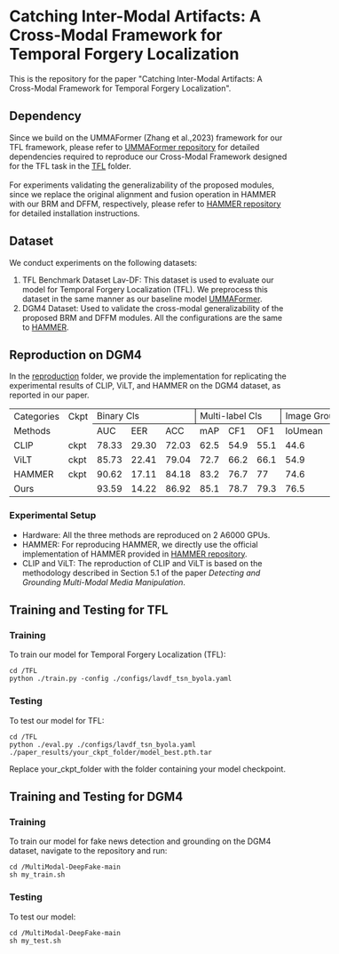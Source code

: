 # Catching Inter-Modal Artifacts: A Cross-Modal Framework for Temporal Forgery Localization
This is the repository for the paper "Catching Inter-Modal Artifacts: A Cross-Modal Framework for Temporal Forgery Localization".

## Dependency
Since we build on the UMMAFormer (Zhang et al.,2023) framework for our TFL framework, please refer to [UMMAFormer repository](https://github.com/ymhzyj/UMMAFormer) for detailed dependencies required to reproduce our Cross-Modal Framework designed for the TFL task in the [TFL](./TFL) folder. <br> <br>
For experiments validating the generalizability of the proposed modules, since we replace the original alignment and fusion operation in HAMMER with our BRM and DFFM, respectively, please refer to [HAMMER repository](https://github.com/rshaojimmy/MultiModal-DeepFake) for detailed installation instructions.

## Dataset
We conduct experiments on the following datasets:
1. TFL Benchmark Dataset Lav-DF: This dataset is used to evaluate our model for Temporal Forgery Localization (TFL). We preprocess this dataset in the same manner as our baseline model [UMMAFormer](https://github.com/ymhzyj/UMMAFormer).
2. DGM4 Dataset: Used to validate the cross-modal generalizability of the proposed BRM and DFFM modules. All the configurations are the same to [HAMMER](https://github.com/rshaojimmy/MultiModal-DeepFake).

## Reproduction on DGM4
In the [reproduction](./reproduction) folder, we provide the implementation for replicating the experimental results of CLIP, ViLT, and HAMMER on the DGM4 dataset, as reported in our paper.

<table width="722.00" border="0" cellpadding="0" cellspacing="0" style="width:433.20pt;border-collapse:collapse;table-layout:fixed;">
   <colgroup>
      <col width="93.00" style="mso-width-source:userset;mso-width-alt:2720;">
      <col width="50.58" style="mso-width-source:userset;mso-width-alt:1479;">
      <col width="63.25" style="mso-width-source:userset;mso-width-alt:1850;">
      <col width="51.50" style="mso-width-source:userset;mso-width-alt:1506;">
      <col width="51.67" style="mso-width-source:userset;mso-width-alt:1511;">
      <col width="45.75" span="7" style="mso-width-source:userset;mso-width-alt:1338;">
      <col width="45.83" style="mso-width-source:userset;mso-width-alt:1340;">
      <col width="45.92" style="mso-width-source:userset;mso-width-alt:1343;">
   </colgroup>
   <tbody>
      <tr height="25.25" style="height:15.15pt;">
         <td class="xl65" height="25.25" width="93.00" style="height:15.15pt;width:55.80pt;" x:str="">Categories</td>
         <td class="xl65" width="50.58" style="width:30.35pt;" x:str="">Ckpt</td>
         <td class="xl65" width="166.42" colspan="3" style="width:99.85pt;border-right:1.0pt solid windowtext;border-bottom:1.0pt solid windowtext;" x:str="">Binary Cls</td>
         <td class="xl65" width="137.25" colspan="3" style="width:82.35pt;border-right:1.0pt solid windowtext;border-bottom:1.0pt solid windowtext;" x:str="">Multi-label Cls</td>
         <td class="xl65" width="137.25" colspan="3" style="width:82.35pt;border-right:1.0pt solid windowtext;border-bottom:1.0pt solid windowtext;" x:str="">Image Grounding</td>
         <td class="xl65" width="137.50" colspan="3" style="width:82.50pt;border-right:1.0pt solid windowtext;border-bottom:1.0pt solid windowtext;" x:str="">Text Grounding</td>
      </tr>
      <tr height="27.33" style="height:15.15pt;">
         <td class="xl66" height="27.33" style="height:15.15pt;" x:str="">Methods</td>
         <td class="xl66"></td>
         <td class="xl67" x:str="">AUC</td>
         <td class="xl67" x:str="">EER</td>
         <td class="xl67" x:str="">ACC</td>
         <td class="xl67" x:str="">mAP</td>
         <td class="xl68" x:str="">CF1</td>
         <td class="xl68" x:str="">OF1</td>
         <td class="xl68" x:str="">IoUmean</td>
         <td class="xl68" x:str="">IoU50</td>
         <td class="xl68" x:str="">IoU75</td>
         <td class="xl68" x:str="">Precision</td>
         <td class="xl68" x:str="">Recall</td>
         <td class="xl68" x:str="">F1</td>
      </tr>
      <tr height="25.25" style="height:15.15pt;">
         <td class="xl66" height="25.25" style="height:15.15pt;" x:str="">CLIP</td>
         <td class="xl66" x:str=""><a href="https://1drv.ms/u/c/39d9599dfa883d20/EaaEobf2eGdOvBky9Px3V1MBuwa7oeVlbg3XCQDrzb62cA" style="text-decoration:none; margin:0; padding:0;">ckpt</a></td>
         <td class="xl67" x:num="">78.33</td>
         <td class="xl67" x:num="">29.30</td>
         <td class="xl67" x:num="">72.03</td>
         <td class="xl67" x:num="62.47">62.5</td>
         <td class="xl67" x:num="54.91">54.9</td>
         <td class="xl67" x:num="55.06">55.1</td>
         <td class="xl67" x:num="44.58">44.6</td>
         <td class="xl67" x:num="44.52">44.5</td>
         <td class="xl67" x:num="44.51">44.5</td>
         <td class="xl67" x:num="56.68">56.7</td>
         <td class="xl67" x:num="31.17">31.2</td>
         <td class="xl67" x:num="40.22">40.2</td>
      </tr>
   <tr height="25.25" style="height:15.15pt;">
    <td class="xl66" height="25.25" style="height:15.15pt;" x:str="">ViLT</td>
    <td class="xl66" x:str=""><a href="https://1drv.ms/u/c/39d9599dfa883d20/EQRiPCwFQNlFnrFZTuAFmRUBlKRotZ3ZwtReaW7OUMlg8w" style="text-decoration:none; margin:0; padding:0;">ckpt</a></td>
    <td class="xl67" x:num="">85.73</td>
    <td class="xl67" x:num="">22.41</td>
    <td class="xl67" x:num="">79.04</td>
    <td class="xl67" x:num="72.659999999999997">72.7</td>
    <td class="xl67" x:num="66.170000000000002">66.2</td>
    <td class="xl67" x:num="66.109999999999999">66.1</td>
    <td class="xl67" x:num="54.869999999999997">54.9</td>
    <td class="xl67" x:num="59.140000000000001">59.1</td>
    <td class="xl67" x:num="41.479999999999997">41.5</td>
    <td class="xl67" x:num="66.609999999999999">66.6</td>
    <td class="xl67" x:num="46.990000000000002">47</td>
    <td class="xl67" x:num="55.109999999999999">55.1</td>
   </tr>
   <tr height="25.25" style="height:15.15pt;">
    <td class="xl66" height="25.25" style="height:15.15pt;" x:str="">HAMMER</td>
    <td class="xl66" x:str=""><a href="https://1drv.ms/u/c/39d9599dfa883d20/EWprt6jbijtJo0Cn8o3PkhUBnfOvFi0zTgnSyvQE07Gb7Q" style="text-decoration:none; margin:0; padding:0;">ckpt</a></td>
    <td class="xl67" x:num="">90.62</td>
    <td class="xl67" x:num="">17.11</td>
    <td class="xl67" x:num="">84.18</td>
    <td class="xl67" x:num="">83.2</td>
    <td class="xl67" x:num="76.709999999999994">76.7</td>
    <td class="xl67" x:num="77.010000000000005">77</td>
    <td class="xl67" x:num="74.640000000000001">74.6</td>
    <td class="xl67" x:num="81.689999999999998">81.7</td>
    <td class="xl67" x:num="74.560000000000002">74.6</td>
    <td class="xl69" x:num="74.739999999999995">74.7</td>
    <td class="xl67" x:num="63.460000000000001">63.5</td>
    <td class="xl67" x:num="68.640000000000001">68.6</td>
   </tr>
   <tr height="25.25" style="height:15.15pt;">
    <td class="xl66" height="25.25" style="height:15.15pt;" x:str="">Ours</td>
    <td class="xl66"></td>
    <td class="xl69" x:num="">93.59</td>
    <td class="xl69" x:num="">14.22</td>
    <td class="xl69" x:num="">86.92</td>
    <td class="xl69" x:num="85.120000000000005">85.1</td>
    <td class="xl69" x:num="78.670000000000002">78.7</td>
    <td class="xl69" x:num="79.280000000000001">79.3</td>
    <td class="xl69" x:num="76.469999999999999">76.5</td>
    <td class="xl69" x:num="83.379999999999995">83.4</td>
    <td class="xl69" x:num="76.450000000000003">76.5</td>
    <td class="xl67" x:num="72.540000000000006">72.5</td>
    <td class="xl69" x:num="70.629999999999995">70.6</td>
    <td class="xl69" x:num="71.569999999999993">71.6</td>
   </tr>
   <!--[if supportMisalignedColumns]-->
    <tr width="0" style="display:none;">
     <td width="93" style="width:56;"></td>
     <td width="51" style="width:30;"></td>
     <td width="63" style="width:38;"></td>
     <td width="52" style="width:31;"></td>
     <td width="52" style="width:31;"></td>
     <td width="46" style="width:27;"></td>
     <td width="46" style="width:28;"></td>
     <td width="46" style="width:28;"></td>
    </tr>
   <!--[endif]-->
  </tbody></table>
  
### Experimental Setup
- Hardware: All the three methods are reproduced on 2 A6000 GPUs.
- HAMMER: For reproducing HAMMER, we directly use the official implementation of HAMMER provided in [HAMMER repository](https://github.com/rshaojimmy/MultiModal-DeepFake).
- CLIP and ViLT: The reproduction of CLIP and ViLT is based on the methodology described in Section 5.1 of the paper *Detecting and Grounding Multi-Modal Media Manipulation*. 

## Training and Testing for TFL
### Training
To train our model for Temporal Forgery Localization (TFL):
```
cd /TFL
python ./train.py -config ./configs/lavdf_tsn_byola.yaml
```
### Testing
To test our model for TFL:
```
cd /TFL
python ./eval.py ./configs/lavdf_tsn_byola.yaml ./paper_results/your_ckpt_folder/model_best.pth.tar
```
Replace your_ckpt_folder with the folder containing your model checkpoint.

## Training and Testing for DGM4
### Training
To train our model for fake news detection and grounding on the DGM4 dataset, navigate to the repository and run:
```
cd /MultiModal-DeepFake-main
sh my_train.sh
```
### Testing
To test our model:
```
cd /MultiModal-DeepFake-main
sh my_test.sh
```




